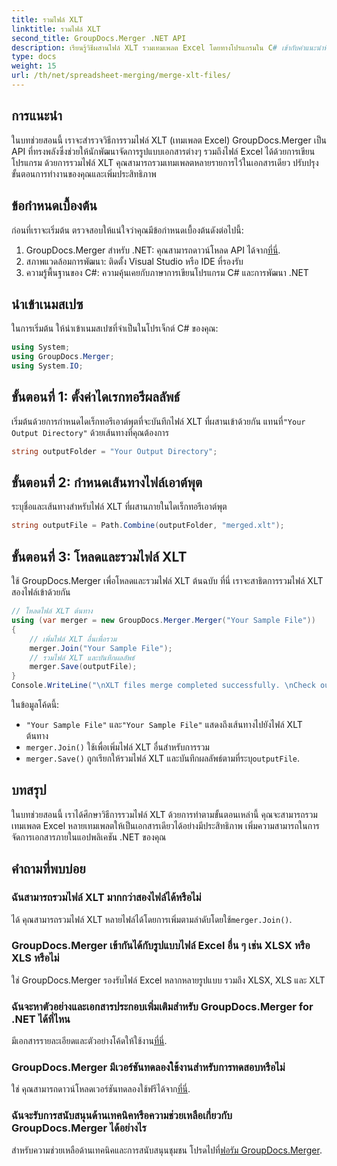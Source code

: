 ```yaml
---
title: รวมไฟล์ XLT
linktitle: รวมไฟล์ XLT
second_title: GroupDocs.Merger .NET API
description: เรียนรู้วิธีผสานไฟล์ XLT รวมเทมเพลต Excel โดยทางโปรแกรมใน C# เข้ากับคำแนะนำทีละขั้นตอนนี้
type: docs
weight: 15
url: /th/net/spreadsheet-merging/merge-xlt-files/
---
```

## การแนะนำ
ในบทช่วยสอนนี้ เราจะสำรวจวิธีการรวมไฟล์ XLT (เทมเพลต Excel) GroupDocs.Merger เป็น API ที่ทรงพลังซึ่งช่วยให้นักพัฒนาจัดการรูปแบบเอกสารต่างๆ รวมถึงไฟล์ Excel ได้ด้วยการเขียนโปรแกรม ด้วยการรวมไฟล์ XLT คุณสามารถรวมเทมเพลตหลายรายการไว้ในเอกสารเดียว ปรับปรุงขั้นตอนการทำงานของคุณและเพิ่มประสิทธิภาพ
## ข้อกำหนดเบื้องต้น
ก่อนที่เราจะเริ่มต้น ตรวจสอบให้แน่ใจว่าคุณมีข้อกำหนดเบื้องต้นดังต่อไปนี้:
1.  GroupDocs.Merger สำหรับ .NET: คุณสามารถดาวน์โหลด API ได้จาก[ที่นี่](https://releases.groupdocs.com/merger/net/).
2. สภาพแวดล้อมการพัฒนา: ติดตั้ง Visual Studio หรือ IDE ที่รองรับ
3. ความรู้พื้นฐานของ C#: ความคุ้นเคยกับภาษาการเขียนโปรแกรม C# และการพัฒนา .NET

## นำเข้าเนมสเปซ
ในการเริ่มต้น ให้นำเข้าเนมสเปซที่จำเป็นในโปรเจ็กต์ C# ของคุณ:
```csharp
using System; 
using GroupDocs.Merger;
using System.IO;
```
## ขั้นตอนที่ 1: ตั้งค่าไดเรกทอรีผลลัพธ์
 เริ่มต้นด้วยการกำหนดไดเร็กทอรีเอาต์พุตที่จะบันทึกไฟล์ XLT ที่ผสานเข้าด้วยกัน แทนที่`"Your Output Directory"` ด้วยเส้นทางที่คุณต้องการ
```csharp
string outputFolder = "Your Output Directory";
```
## ขั้นตอนที่ 2: กำหนดเส้นทางไฟล์เอาต์พุต
ระบุชื่อและเส้นทางสำหรับไฟล์ XLT ที่ผสานภายในไดเร็กทอรีเอาต์พุต
```csharp
string outputFile = Path.Combine(outputFolder, "merged.xlt");
```
## ขั้นตอนที่ 3: โหลดและรวมไฟล์ XLT
ใช้ GroupDocs.Merger เพื่อโหลดและรวมไฟล์ XLT ต้นฉบับ ที่นี่ เราจะสาธิตการรวมไฟล์ XLT สองไฟล์เข้าด้วยกัน
```csharp
// โหลดไฟล์ XLT ต้นทาง
using (var merger = new GroupDocs.Merger.Merger("Your Sample File"))
{
    // เพิ่มไฟล์ XLT อื่นเพื่อรวม
    merger.Join("Your Sample File");
    // รวมไฟล์ XLT และบันทึกผลลัพธ์
    merger.Save(outputFile);
}
Console.WriteLine("\nXLT files merge completed successfully. \nCheck output in {0}", outputFolder);
```
ในข้อมูลโค้ดนี้:
- `"Your Sample File"` และ`"Your Sample File"` แสดงถึงเส้นทางไปยังไฟล์ XLT ต้นทาง
- `merger.Join()` ใช้เพื่อเพิ่มไฟล์ XLT อื่นสำหรับการรวม
- `merger.Save()` ถูกเรียกให้รวมไฟล์ XLT และบันทึกผลลัพธ์ตามที่ระบุ`outputFile`.

## บทสรุป
ในบทช่วยสอนนี้ เราได้ศึกษาวิธีการรวมไฟล์ XLT ด้วยการทำตามขั้นตอนเหล่านี้ คุณจะสามารถรวมเทมเพลต Excel หลายเทมเพลตให้เป็นเอกสารเดียวได้อย่างมีประสิทธิภาพ เพิ่มความสามารถในการจัดการเอกสารภายในแอปพลิเคชัน .NET ของคุณ

## คำถามที่พบบ่อย
### ฉันสามารถรวมไฟล์ XLT มากกว่าสองไฟล์ได้หรือไม่
ได้ คุณสามารถรวมไฟล์ XLT หลายไฟล์ได้โดยการเพิ่มตามลำดับโดยใช้`merger.Join()`.
### GroupDocs.Merger เข้ากันได้กับรูปแบบไฟล์ Excel อื่น ๆ เช่น XLSX หรือ XLS หรือไม่
ใช่ GroupDocs.Merger รองรับไฟล์ Excel หลากหลายรูปแบบ รวมถึง XLSX, XLS และ XLT
### ฉันจะหาตัวอย่างและเอกสารประกอบเพิ่มเติมสำหรับ GroupDocs.Merger for .NET ได้ที่ไหน
 มีเอกสารรายละเอียดและตัวอย่างโค้ดให้ใช้งาน[ที่นี่](https://reference.groupdocs.com/merger/net/).
### GroupDocs.Merger มีเวอร์ชันทดลองใช้งานสำหรับการทดสอบหรือไม่
 ใช่ คุณสามารถดาวน์โหลดเวอร์ชันทดลองใช้ฟรีได้จาก[ที่นี่](https://releases.groupdocs.com/).
### ฉันจะรับการสนับสนุนด้านเทคนิคหรือความช่วยเหลือเกี่ยวกับ GroupDocs.Merger ได้อย่างไร
 สำหรับความช่วยเหลือด้านเทคนิคและการสนับสนุนชุมชน โปรดไปที่[ฟอรัม GroupDocs.Merger](https://forum.groupdocs.com/c/merger/32).